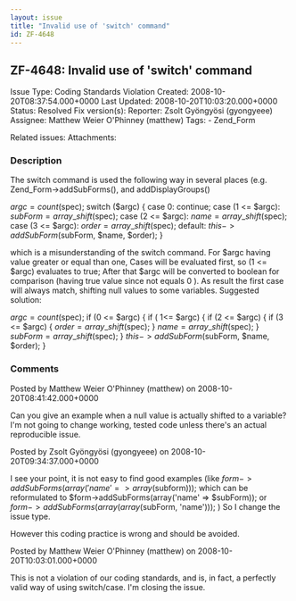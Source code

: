 ```yaml
---
layout: issue
title: "Invalid use of 'switch' command"
id: ZF-4648
---
```


ZF-4648: Invalid use of 'switch' command
----------------------------------------

 Issue Type: Coding Standards Violation Created: 2008-10-20T08:37:54.000+0000 Last Updated: 2008-10-20T10:03:20.000+0000 Status: Resolved Fix version(s): 
 Reporter:  Zsolt Gyöngyösi (gyongyeee)  Assignee:  Matthew Weier O'Phinney (matthew)  Tags: - Zend\_Form
 
 Related issues: 
 Attachments: 
### Description

The switch command is used the following way in several places (e.g. Zend\_Form->addSubForms(), and addDisplayGroups()

$argc = count($spec); switch ($argc) { case 0: continue; case (1 <= $argc): $subForm = array\_shift($spec); case (2 <= $argc): $name = array\_shift($spec); case (3 <= $argc): $order = array\_shift($spec); default: $this->addSubForm($subForm, $name, $order); }

which is a misunderstanding of the switch command. For $argc having value greater or equal than one, Cases will be evaluated first, so (1 <= $argc) evaluates to true; After that $argc will be converted to boolean for comparison (having true value since not equals 0 ). As result the first case will always match, shifting null values to some variables. Suggested solution:

$argc = count($spec); if (0 <= $argc) { if ( 1<= $argc) { if (2 <= $argc) { if (3 <= $argc) { $order = array\_shift($spec); } $name = array\_shift($spec); } $subForm = array\_shift($spec); } $this->addSubForm($subForm, $name, $order); }

 

 

### Comments

Posted by Matthew Weier O'Phinney (matthew) on 2008-10-20T08:41:42.000+0000

Can you give an example when a null value is actually shifted to a variable? I'm not going to change working, tested code unless there's an actual reproducible issue.

 

 

Posted by Zsolt Gyöngyösi (gyongyeee) on 2008-10-20T09:34:37.000+0000

I see your point, it is not easy to find good examples (like $form->addSubForms(array('name' => array($subform))); which can be reformulated to $form->addSubForms(array('name' => $subForm)); or $form->addSubForms(array(array($subForm, 'name'))); ) So I change the issue type.

However this coding practice is wrong and should be avoided.

 

 

Posted by Matthew Weier O'Phinney (matthew) on 2008-10-20T10:03:01.000+0000

This is not a violation of our coding standards, and is, in fact, a perfectly valid way of using switch/case. I'm closing the issue.

 

 